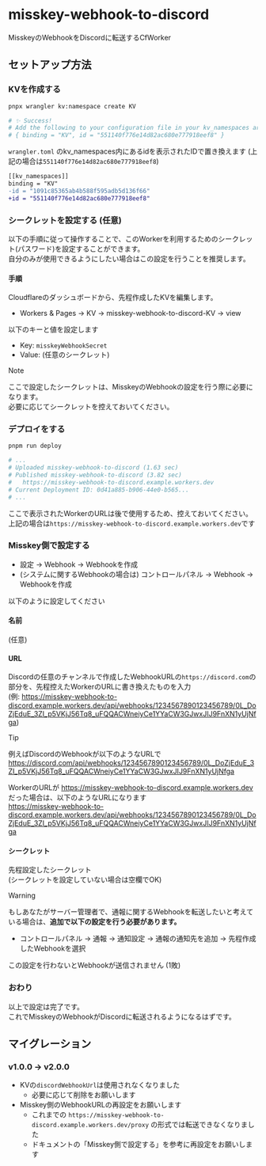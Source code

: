 # misskey-webhook-to-discord
MisskeyのWebhookをDiscordに転送するCfWorker

## セットアップ方法
### KVを作成する
```bash
pnpx wrangler kv:namespace create KV

# ✨ Success!
# Add the following to your configuration file in your kv_namespaces array:
# { binding = "KV", id = "551140f776e14d82ac680e777918eef8" }
```
`wrangler.toml` のkv_namespaces内にあるidを表示されたIDで置き換えます (上記の場合は`551140f776e14d82ac680e777918eef8`)  
```diff
[[kv_namespaces]]
binding = "KV"
-id = "1091c85365ab4b588f595adb5d136f66"
+id = "551140f776e14d82ac680e777918eef8"
```

### シークレットを設定する (任意)
以下の手順に従って操作することで、このWorkerを利用するためのシークレット(パスワード)を設定することができます。  
自分のみが使用できるようにしたい場合はこの設定を行うことを推奨します。  
  
#### 手順
Cloudflareのダッシュボードから、先程作成したKVを編集します。  
- Workers & Pages -> KV -> misskey-webhook-to-discord-KV -> view

以下のキーと値を設定します
- Key: `misskeyWebhookSecret`
- Value: (任意のシークレット)

> [!NOTE]
> ここで設定したシークレットは、MisskeyのWebhookの設定を行う際に必要になります。  
> 必要に応じてシークレットを控えておいてください。

### デプロイをする
```bash
pnpm run deploy

# ...
# Uploaded misskey-webhook-to-discord (1.63 sec)
# Published misskey-webhook-to-discord (3.82 sec)
#   https://misskey-webhook-to-discord.example.workers.dev
# Current Deployment ID: 0d41a885-b906-44e0-b565...
# ...
```
ここで表示されたWorkerのURLは後で使用するため、控えておいてください。  
上記の場合は`https://misskey-webhook-to-discord.example.workers.dev`です

### Misskey側で設定する
- 設定 -> Webhook -> Webhookを作成
- (システムに関するWebhookの場合は) コントロールパネル -> Webhook -> Webhookを作成
  
以下のように設定してください

#### 名前
(任意)  

#### URL
Discordの任意のチャンネルで作成したWebhookURLの`https://discord.com`の部分を、先程控えたWorkerのURLに書き換えたものを入力  
(例: <https://misskey-webhook-to-discord.example.workers.dev/api/webhooks/1234567890123456789/0L_DoZjEduE_3ZI_p5VKjJ56Tq8_uFQQACWneiyCe1YYaCW3GJwxJIJ9FnXN1yUjNfga>)  

> [!TIP]
> 例えばDiscordのWebhookが以下のようなURLで  
> <https://discord.com/api/webhooks/1234567890123456789/0L_DoZjEduE_3ZI_p5VKjJ56Tq8_uFQQACWneiyCe1YYaCW3GJwxJIJ9FnXN1yUjNfga>  
>  
> WorkerのURLが <https://misskey-webhook-to-discord.example.workers.dev> だった場合は、以下のようなURLになります  
> <https://misskey-webhook-to-discord.example.workers.dev/api/webhooks/1234567890123456789/0L_DoZjEduE_3ZI_p5VKjJ56Tq8_uFQQACWneiyCe1YYaCW3GJwxJIJ9FnXN1yUjNfga>

#### シークレット
先程設定したシークレット  
(シークレットを設定していない場合は空欄でOK)

> [!WARNING]
> もしあなたがサーバー管理者で、通報に関するWebhookを転送したいと考えている場合は、**追加で以下の設定を行う必要があります。**  
>   
> - コントロールパネル -> 通報 -> 通知設定 -> 通報の通知先を追加 -> 先程作成したWebhookを選択
>
> この設定を行わないとWebhookが送信されません (1敗)

### おわり
以上で設定は完了です。  
これでMisskeyのWebhookがDiscordに転送されるようになるはずです。

## マイグレーション
### v1.0.0 -> v2.0.0
- KVの`discordWebhookUrl`は使用されなくなりました  
  - 必要に応じて削除をお願いします  
- Misskey側のWebhookURLの再設定をお願いします
  - これまでの `https://misskey-webhook-to-discord.example.workers.dev/proxy` の形式では転送できなくなりました
  - ドキュメントの「Misskey側で設定する」を参考に再設定をお願いします
